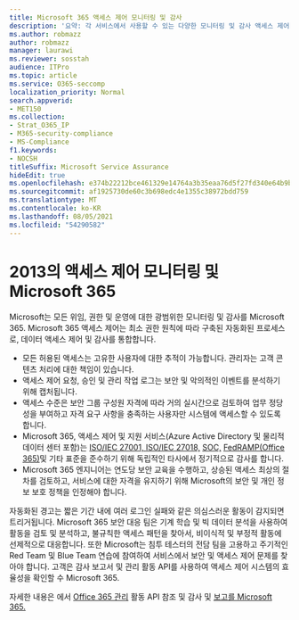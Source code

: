 ```yaml
---
title: Microsoft 365 액세스 제어 모니터링 및 감사
description: '요약: 각 서비스에서 사용할 수 있는 다양한 모니터링 및 감사 액세스 제어에 Microsoft 365.'
ms.author: robmazz
author: robmazz
manager: laurawi
ms.reviewer: sosstah
audience: ITPro
ms.topic: article
ms.service: O365-seccomp
localization_priority: Normal
search.appverid:
- MET150
ms.collection:
- Strat_O365_IP
- M365-security-compliance
- MS-Compliance
f1.keywords:
- NOCSH
titleSuffix: Microsoft Service Assurance
hideEdit: true
ms.openlocfilehash: e374b22212bce461329e14764a3b35eaa76d5f27fd340e64b9b64fb26ecf35f6
ms.sourcegitcommit: af1925730de60c3b698edc4e1355c38972bdd759
ms.translationtype: MT
ms.contentlocale: ko-KR
ms.lasthandoff: 08/05/2021
ms.locfileid: "54290582"
---
```

# <a name="monitoring-and-auditing-access-controls-in-microsoft-365"></a>2013의 액세스 제어 모니터링 및 Microsoft 365

Microsoft는 모든 위임, 권한 및 운영에 대한 광범위한 모니터링 및 감사를 Microsoft 365. Microsoft 365 액세스 제어는 최소 권한 원칙에 따라 구축된 자동화된 프로세스로, 데이터 액세스 제어 및 감사를 통합합니다.

- 모든 허용된 액세스는 고유한 사용자에 대한 추적이 가능합니다. 관리자는 고객 콘텐츠 처리에 대한 책임이 있습니다.
- 액세스 제어 요청, 승인 및 관리 작업 로그는 보안 및 악의적인 이벤트를 분석하기 위해 캡처됩니다.
- 액세스 수준은 보안 그룹 구성원 자격에 따라 거의 실시간으로 검토하여 업무 정당성을 부여하고 자격 요구 사항을 충족하는 사용자만 시스템에 액세스할 수 있도록 합니다.
- Microsoft 365, 액세스 제어 및 지원 서비스(Azure Active Directory 및 물리적 데이터 센터 포함)는 [ISO/IEC 27001, ISO/IEC 27018,](https://www.microsoft.com/TrustCenter/Compliance/iso-iec-27001) [SOC,](https://www.microsoft.com/TrustCenter/Compliance/SOC) [FedRAMP(Office 365)](https://www.microsoft.com/TrustCenter/Compliance/FedRAMP)및 기타 표준을 준수하기 [](https://www.microsoft.com/TrustCenter/Compliance?service=Office#Icons)위해 독립적인 타사에서 정기적으로 감사를 합니다. [](https://www.microsoft.com/TrustCenter/Compliance/iso-iec-27018)
- Microsoft 365 엔지니어는 연도당 보안 교육을 수행하고, 상승된 액세스 최상의 절차를 검토하고, 서비스에 대한 자격을 유지하기 위해 Microsoft의 보안 및 개인 정보 보호 정책을 인정해야 합니다.

자동화된 경고는 짧은 기간 내에 여러 로그인 실패와 같은 의심스러운 활동이 감지되면 트리거됩니다. Microsoft 365 보안 대응 팀은 기계 학습 및 빅 데이터 분석을 사용하여 활동을 검토 및 분석하고, 불규칙한 액세스 패턴을 찾아서, 비이식적 및 부정적 활동에 선제적으로 대응합니다. 또한 Microsoft는 침투 테스터의 전담 팀을 고용하고 주기적인 Red Team 및 Blue Team 연습에 참여하여 서비스에서 보안 및 액세스 제어 문제를 찾아야 합니다. 고객은 감사 보고서 및 관리 활동 API를 사용하여 액세스 제어 시스템의 효율성을 확인할 수 Microsoft 365.

자세한 내용은 에서 [Office 365 관리](/office/office-365-management-api/office-365-management-activity-api-reference) 활동 API 참조 및 감사 및 [보고를 Microsoft 365.](assurance-auditing-and-reporting-overview.md)
